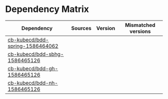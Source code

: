 # Dependency Matrix

Dependency | Sources | Version | Mismatched versions
---------- | ------- | ------- | -------------------
[cb-kubecd/bdd-spring-1586464062](https://github.com/cb-kubecd/bdd-spring-1586464062.git) |  | []() | 
[cb-kubecd/bdd-sbhg-1586465126](https://github.com/cb-kubecd/bdd-sbhg-1586465126.git) |  | []() | 
[cb-kubecd/bdd-gh-1586465126](https://github.com/cb-kubecd/bdd-gh-1586465126.git) |  | []() | 
[cb-kubecd/bdd-nh-1586465126](https://github.com/cb-kubecd/bdd-nh-1586465126.git) |  | []() | 

